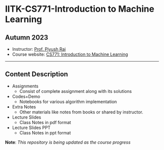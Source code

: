 # IITK-CS771-Introduction to Machine Learning
## Autumn 2023
* Instructor: [Prof. Piyush Rai](https://www.cse.iitk.ac.in/users/piyush)
* Course website: [CS771: Introduction to Machine Learning](https://web.cse.iitk.ac.in/users/piyush/courses/ml-autumn23/index.html)
***
## Content Description
* Assignments
    * Consist of complete assignment along with its solutions
* Codes+Demo
    * Notebooks for various algorithm implementation
* Extra Notes
    * Other materials like notes from books or shared by instructor.
* Lecture Slides
    + Class Notes in pdf format
* Lecture Slides PPT
    + Class Notes in ppt format

**Note**: _This repository is being updated as the course progress_
